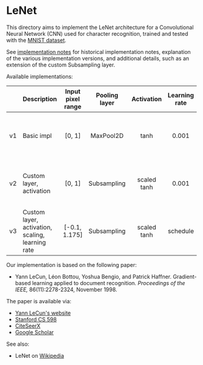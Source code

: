 # LeNet

This directory aims to implement the LeNet architecture for a Convolutional
Neural Network (CNN) used for character recognition, trained and tested with the
[MNIST dataset](../datasets/mnist).

See [implementation notes](notes.md) for historical implementation notes,
explanation of the various implementation versions, and additional details, such
as an extension of the custom Subsampling layer.

Available implementations:

|     | Description    | Input<br/>pixel<br/>range | Pooling<br/>layer | Activation | Learning<br/>rate | Library | Notebook |
|:---:| -------------- |:-------------------------:|:-----------------:|:----------:|:-----------------:|:-------:|:--------:|
| v1 | Basic impl | [0, 1] | MaxPool2D | tanh | 0.001 | Keras | [![View on GitHub][github-badge]][github-keras-v1] [![Open In Colab][colab-badge]][colab-keras-v1] [![Open in Binder][binder-badge]][binder-keras-v1] |
| v2 | Custom layer,<br/>activation | [0, 1] | Subsampling | scaled<br/>tanh | 0.001 | Keras | [![View on GitHub][github-badge]][github-keras-v2] [![Open In Colab][colab-badge]][colab-keras-v2] [![Open in Binder][binder-badge]][binder-keras-v2] |
| v3 | Custom layer,<br/>activation,<br/>scaling,<br/>learning rate | [-0.1, 1.175] | Subsampling | scaled<br/>tanh | schedule | Keras | [![View on GitHub][github-badge]][github-keras-v3] [![Open In Colab][colab-badge]][colab-keras-v3] [![Open in Binder][binder-badge]][binder-keras-v3] |

Our implementation is based on the following paper:

* Yann LeCun, Léon Bottou, Yoshua Bengio, and Patrick Haffner. Gradient-based
  learning applied to document recognition. _Proceedings of the IEEE,_
  86(11):2278-2324, November 1998.

The paper is available via:

* [Yann LeCun's website](http://yann.lecun.com/exdb/publis/pdf/lecun-98.pdf)
* [Stanford CS 598](http://vision.stanford.edu/cs598_spring07/papers/Lecun98.pdf)
* [CiteSeerX](http://citeseerx.ist.psu.edu/viewdoc/summary?doi=10.1.1.138.1115)
* [Google Scholar][lenet-google-scholar]

See also:

* LeNet on [Wikipedia][lenet-wikipedia]

[github-badge]: https://img.shields.io/badge/View-on%20GitHub-blue?logo=GitHub
[colab-badge]: https://colab.research.google.com/assets/colab-badge.svg
[binder-badge]: https://static.mybinder.org/badge_logo.svg

[github-keras-v1]: LeNet_v1_basic_impl_in_Keras.ipynb
[colab-keras-v1]: https://colab.research.google.com/github/mbrukman/reimplementing-ml-papers/blob/main/lenet/LeNet_v1_basic_impl_in_Keras.ipynb
[binder-keras-v1]: https://mybinder.org/v2/gh/mbrukman/reimplementing-ml-papers/main?filepath=lenet/LeNet_v1_basic_impl_in_Keras.ipynb

[github-keras-v2]: LeNet_v2_custom_Subsampling_layer_and_activation_in_Keras.ipynb
[colab-keras-v2]: https://colab.research.google.com/github/mbrukman/reimplementing-ml-papers/blob/main/lenet/LeNet_v2_custom_Subsampling_layer_and_activation_in_Keras.ipynb
[binder-keras-v2]: https://mybinder.org/v2/gh/mbrukman/reimplementing-ml-papers/main?filepath=lenet/LeNet_v2_custom_Subsampling_layer_and_activation_in_Keras.ipynb

[github-keras-v3]: LeNet_v3_Subsamping_fixed_scaling_and_learning_rate_decay_in_Keras.ipynb
[colab-keras-v3]: https://colab.research.google.com/github/mbrukman/reimplementing-ml-papers/blob/main/lenet/LeNet_v3_Subsamping_fixed_scaling_and_learning_rate_decay_in_Keras.ipynb
[binder-keras-v3]: https://mybinder.org/v2/gh/mbrukman/reimplementing-ml-papers/main?filepath=lenet/LeNet_v3_Subsamping_fixed_scaling_and_learning_rate_decay_in_Keras.ipynb

[lenet-google-scholar]: https://scholar.google.com/citations?view_op=view_citation&hl=en&user=WLN3QrAAAAAJ&citation_for_view=WLN3QrAAAAAJ:u5HHmVD_uO8C
[lenet-wikipedia]: https://en.wikipedia.org/wiki/LeNet
